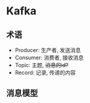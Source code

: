 # Kafka

## 术语

- Producer: 生产者, 发送消息
- Consumer: 消费者, 接收消息
- Topic: 主题, ~~消息的id?~~
- Record: 记录, 传递的内容

## 消息模型

